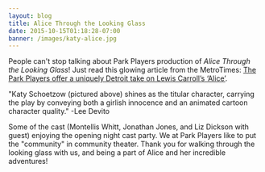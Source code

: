 ```yaml
---
layout: blog
title: Alice Through the Looking Glass
date: 2015-10-15T01:18:28-07:00
banner: /images/katy-alice.jpg
---
```

People can't stop talking about Park Players production of _Alice Through the Looking Glass_! Just read this glowing article from the MetroTimes: [The Park Players offer a uniquely Detroit take on Lewis Carroll’s ‘Alice’](http://www.metrotimes.com/detroit/the-park-players-offer-a-uniquely-detroit-take-on-lewis-carrolls-alice/Content?oid=2267613). 

"Katy Schoetzow (pictured above) shines as the titular character, carrying the play by conveying both a girlish innocence and an animated cartoon character quality." -Lee Devito

Some of the cast (Montellis Whitt, Jonathan Jones, and Liz Dickson with guest) enjoying the opening night cast party. We at Park Players like to put the "community" in community theater. Thank you for walking through the looking glass with us, and being a part of Alice and her incredible adventures!
